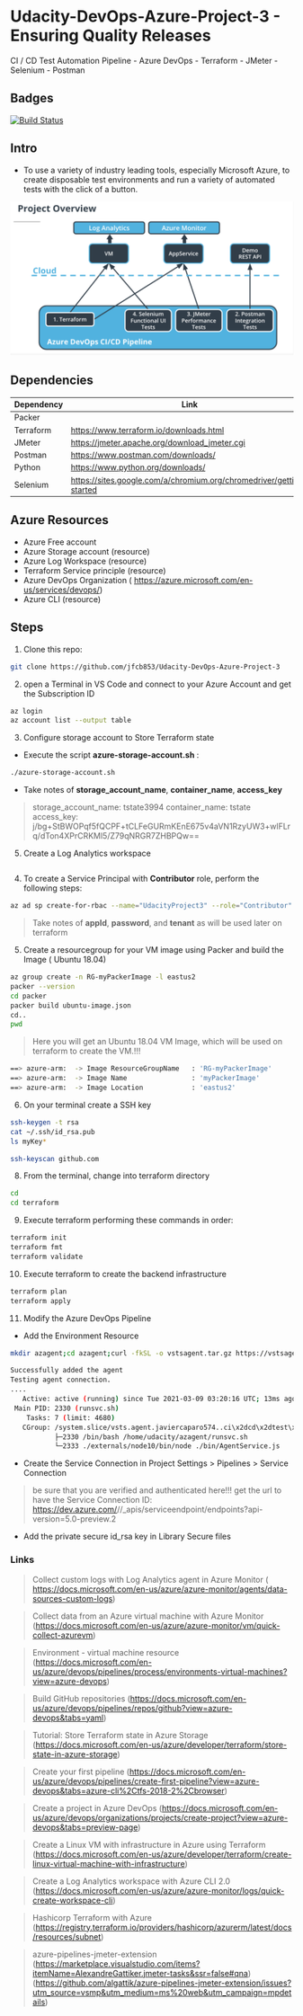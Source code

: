 # Udacity-DevOps-Azure-Project-3 - Ensuring Quality Releases
CI / CD Test Automation Pipeline - Azure DevOps - Terraform - JMeter -Selenium - Postman


## Badges

[![Build Status](https://dev.azure.com/javiercaparo574/udacity-project-3/_apis/build/status/jfcb853.Udacity-DevOps-Azure-Project-3%20(2)?branchName=main)](https://dev.azure.com/javiercaparo574/udacity-project-3/_build/latest?definitionId=17&branchName=main)

## Intro

* To use  a variety of industry leading tools, especially Microsoft Azure, to create disposable test environments and run a variety of automated tests with the click of a button.

![intro.png](./images/intro.png)

## Dependencies
| Dependency | Link |
| ------ | ------ |
| Packer | |
| Terraform | https://www.terraform.io/downloads.html |
| JMeter |  https://jmeter.apache.org/download_jmeter.cgi|
| Postman | https://www.postman.com/downloads/ |
| Python | https://www.python.org/downloads/ |
| Selenium | https://sites.google.com/a/chromium.org/chromedriver/getting-started |
 

## Azure Resources
 - Azure Free account  
 - Azure Storage account (resource)
 - Azure Log Workspace (resource)
 - Terraform Service principle (resource)
 - Azure DevOps Organization ( https://azure.microsoft.com/en-us/services/devops/)
 - Azure CLI (resource)

## Steps

1. Clone this repo:

```sh
git clone https://github.com/jfcb853/Udacity-DevOps-Azure-Project-3
```

2. open a Terminal in VS Code and connect to your Azure Account and get the Subscription ID

```bash
az login 
az account list --output table
```

3. Configure storage account to Store Terraform state

* Execute the script **azure-storage-account.sh** :

```bash
./azure-storage-account.sh
```

* Take notes of **storage_account_name**, **container_name**, **access_key**

> storage_account_name: tstate3994
> container_name: tstate
> access_key: j/bg+StBWOPqf5fQCPF+tCLFeGURmKEnE675v4aVN1RzyUW3+wlFLrq/dTon4XPrCRKMl5/Z79qNRGR7ZHBPQw==

5. Create a Log Analytics workspace

```bash

```

4. To create a  Service Principal with **Contributor** role, perform the following steps:

```bash
az ad sp create-for-rbac --name="UdacityProject3" --role="Contributor" 
```

> Take notes of **appId**, **password**, and **tenant** as will be used later on terraform

5. Create a resourcegroup for your VM image using Packer and build the Image ( Ubuntu 18.04)

```bash
az group create -n RG-myPackerImage -l eastus2
packer --version
cd packer
packer build ubuntu-image.json
cd..
pwd
```

> Here you will get an Ubuntu 18.04 VM Image, which will be used on terraform to create the VM.!!!

```bash
==> azure-arm:  -> Image ResourceGroupName   : 'RG-myPackerImage'
==> azure-arm:  -> Image Name                : 'myPackerImage'
==> azure-arm:  -> Image Location            : 'eastus2'
```

6.  On your terminal create a SSH key

```bash
ssh-keygen -t rsa
cat ~/.ssh/id_rsa.pub
ls myKey*
```

```bash
ssh-keyscan github.com
```

8. From the terminal, change into terraform directory

```bash
cd
cd terraform
```

9. Execute terraform performing these commands in order:

```bash
terraform init
terraform fmt
terraform validate

```

10. Execute terraform to create the backend infrastructure

```bash
terraform plan 
terraform apply
```

11. Modify the Azure DevOps Pipeline

* Add the Environment Resource

```bash
mkdir azagent;cd azagent;curl -fkSL -o vstsagent.tar.gz https://vstsagentpackage.azureedge.net/agent/2.183.1/vsts-agent-linux-x64-2.183.1.tar.gz;tar -zxvf vstsagent.tar.gz; if [ -x "$(command -v systemctl)" ]; then ./config.sh --environment --environmentname "TESTING" --acceptteeeula --agent $HOSTNAME --url https://dev.azure.com/javiercaparo574/ --work _work --projectname 'udacity-project-3' --auth PAT --token ngxxtqxo3viuio3qjt4mex3soe5v4nsxq7ehkskoe4gh6s6ecg7q --runasservice; sudo ./svc.sh install; sudo ./svc.sh start; else ./config.sh --environment --environmentname "TESTING" --acceptteeeula --agent $HOSTNAME --url https://dev.azure.com/javiercaparo574/ --work _work --projectname 'udacity-project-3' --auth PAT --token ngxxtqxo3viuio3qjt4mex3soe5v4nsxq7ehkskoe4gh6s6ecg7q; ./run.sh; fi
```

```bash
Successfully added the agent
Testing agent connection.
....
   Active: active (running) since Tue 2021-03-09 03:20:16 UTC; 13ms ago
 Main PID: 2330 (runsvc.sh)
    Tasks: 7 (limit: 4680)
   CGroup: /system.slice/vsts.agent.javiercaparo574..ci\x2dcd\x2dtest\x2dautomation.service
           ├─2330 /bin/bash /home/udacity/azagent/runsvc.sh
           └─2333 ./externals/node10/bin/node ./bin/AgentService.js

```

* Create the Service Connection  in Project Settings > Pipelines > Service Connection

> be sure that you are verified and authenticated here!!!
> get the url to have the Service Connection ID:
https://dev.azure.com/<organiztion>/<project>/_apis/serviceendpoint/endpoints?api-version=5.0-preview.2
 
* Add the private secure id_rsa key in Library Secure files


### Links

> Collect custom logs with Log Analytics agent in Azure Monitor (
https://docs.microsoft.com/en-us/azure/azure-monitor/agents/data-sources-custom-logs)

> Collect data from an Azure virtual machine with Azure Monitor (https://docs.microsoft.com/en-us/azure/azure-monitor/vm/quick-collect-azurevm)

> Environment - virtual machine resource (https://docs.microsoft.com/en-us/azure/devops/pipelines/process/environments-virtual-machines?view=azure-devops)

> Build GitHub repositories (https://docs.microsoft.com/en-us/azure/devops/pipelines/repos/github?view=azure-devops&tabs=yaml)

> Tutorial: Store Terraform state in Azure Storage (https://docs.microsoft.com/en-us/azure/developer/terraform/store-state-in-azure-storage)

> Create your first pipeline (https://docs.microsoft.com/en-us/azure/devops/pipelines/create-first-pipeline?view=azure-devops&tabs=azure-cli%2Ctfs-2018-2%2Cbrowser)

> Create a project in Azure DevOps (https://docs.microsoft.com/en-us/azure/devops/organizations/projects/create-project?view=azure-devops&tabs=preview-page)

> Create a Linux VM with infrastructure in Azure using Terraform (https://docs.microsoft.com/en-us/azure/developer/terraform/create-linux-virtual-machine-with-infrastructure)

> Create a Log Analytics workspace with Azure CLI 2.0 (https://docs.microsoft.com/en-us/azure/azure-monitor/logs/quick-create-workspace-cli)

> Hashicorp Terraform with Azure (https://registry.terraform.io/providers/hashicorp/azurerm/latest/docs/resources/subnet)


> azure-pipelines-jmeter-extension (https://marketplace.visualstudio.com/items?itemName=AlexandreGattiker.jmeter-tasks&ssr=false#qna)
(https://github.com/algattik/azure-pipelines-jmeter-extension/issues?utm_source=vsmp&utm_medium=ms%20web&utm_campaign=mpdetails)